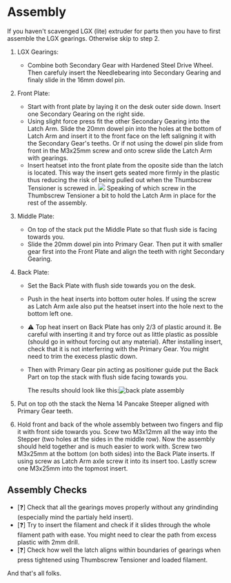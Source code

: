 # Assembly

If you haven't scavenged LGX (lite) extruder for parts then you have to first assemble the LGX gearings. Otherwise skip to step 2.

1) LGX Gearings:
   - Combine both Secondary Gear with Hardened Steel Drive Wheel. Then carefuly insert the Needlebearing into Secondary Gearing and finaly slide in the 16mm dowel pin.

2) Front Plate:
   - Start with front plate by laying it on the desk outer side down. Insert one Secondary Gearing on the right side.
   - Using slight force press fit the other Secondary Gearing into the Latch Arm. Slide the 20mm dowel pin into the holes at the bottom of Latch Arm and insert it to the front face on the left saligning it with the Secondary Gear's teeths. Or if not using the dowel pin slide from front in the M3x25mm screw and onto screw slide the Latch Arm with gearings.
   - Insert heatset into the front plate from the oposite side than the latch is located. This way the insert gets seated more firmly in the plastic thus reducing the risk of being pulled out when the Thumbscrew Tensioner is screwed in. ![](imgs/LatchHeatInsertDetail.jpg)
   Speaking of which screw in the Thumbscrew Tensioner a bit to hold the Latch Arm in place for the rest of the assembly.

3) Middle Plate:
   - On top of the stack put the Middle Plate so that flush side is facing towards you.
   - Slide the 20mm dowel pin into Primary Gear. Then put it with smaller gear first into the Front Plate and align the teeth with right Secondary Gearing.

4) Back Plate:
   - Set the Back Plate with flush side towards you on the desk.
   - Push in the heat inserts into bottom outer holes. If using the screw as Latch Arm axle also put the heatset insert into the hole next to the bottom left one.
   - ⚠️ Top heat insert on Back Plate has only 2/3 of plastic around it. Be careful with inserting it and try force out as little plastic as possible (should go in without forcing out any material). After installing insert, check that it is not interferring with the Primary Gear. You might need to trim the execess plastic down.
   - Then with Primary Gear pin acting as positioner guide put the Back Part on top the stack with flush side facing towards you.

     The results should look like this:![back plate assembly](imgs/BackPlateDetail.jpg)

5) Put on top oth the stack the Nema 14 Pancake Steeper aligned with Primary Gear teeth.

6) Hold front and back of the whole assembly between two fingers and flip it with front side towards you. Scew two M3x12mm all the way into the Stepper (two holes at the sides in the middle row). Now the assembly should held together and is much easier to work with. Screw two M3x25mm at the bottom (on both sides) into the Back Plate inserts. If using screw as Latch Arm axle screw it into its insert too. Lastly screw one M3x25mm into the topmost insert.

## Assembly Checks
- [❓] Check that all the gearings moves properly without any grindinding (especially mind the partialy held insert).
- [❓] Try to insert the filament and check if it slides through the whole filament path with ease. You might need to clear the path from excess plastic with 2mm drill.
- [❓] Check how well the latch aligns within boundaries of gearings when press tightened using Thumbscrew Tensioner and loaded filament.

And that's all folks.
